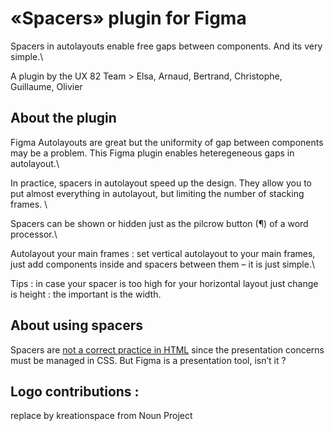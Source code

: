 # «Spacers» plugin for Figma

Spacers in autolayouts enable free gaps between components. And its very simple.\

A plugin by the UX 82 Team > Elsa, Arnaud, Bertrand, Christophe, Guillaume, Olivier

## About the plugin 


Figma Autolayouts are great but the uniformity of gap between components may be a problem.
This Figma plugin enables heteregeneous gaps in autolayout.\

In practice, spacers in autolayout speed up the design. They allow you to put almost everything in autolayout, but limiting the number of stacking frames. \

Spacers can be shown or hidden just as the pilcrow button (¶) of a word processor.\

Autolayout your main frames : set vertical autolayout to your main frames, just add components inside and spacers between them – it is just simple.\

Tips : in case your spacer is too high for your horizontal layout just change is height : the important is the width.


## About using spacers 
Spacers are [not a correct practice in HTML](https://www.w3.org/TR/WCAG20-TECHS/C18.html) since the presentation concerns must be managed in CSS. But Figma is a presentation tool, isn’t it ?

## Logo contributions : 
replace by kreationspace from Noun Project 

 




